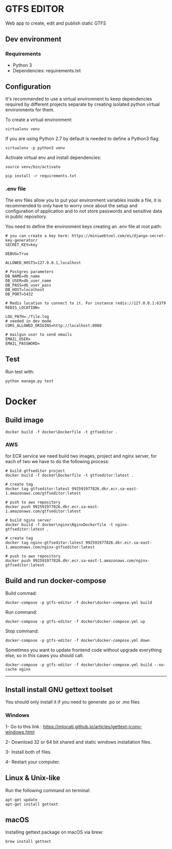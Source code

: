 # GTFS EDITOR 

Web app to create, edit and publish static GTFS

## Dev environment

### Requirements

- Python 3
- Dependencies: requirements.txt

## Configuration

It's recommended to use a virtual environment to keep dependencies required by different projects separate by creating isolated python virtual environments for them.

To create a virtual environment:

```
virtualenv venv
```
If you are using Python 2.7 by default is needed to define a Python3 flag:

```
virtualenv -p python3 venv
```

Activate virtual env and install dependencies:
```
source venv/bin/activate
 
pip install -r requirements.txt
```

### .env file
The env files allow you to put your environment variables inside a file, it is recommended to only have to worry once about the setup and configuration of application and to not store passwords and sensitive data in public repository.
 
You need to define the environment keys creating an .env file at root path:

```
# you can create a key here: https://miniwebtool.com/es/django-secret-key-generator/
SECRET_KEY=key

DEBUG=True

ALLOWED_HOSTS=127.0.0.1,localhost

# Postgres parameters
DB_NAME=db_name
DB_USER=db_user_name
DB_PASS=db_user_pass
DB_HOST=localhost
DB_PORT=5432

# Redis location to connect to it. For instance redis://127.0.0.1:6379 
REDIS_LOCATION=

LOG_PATH=./file.log
# needed in dev mode
CORS_ALLOWED_ORIGINS=http://localhost:8080

# mailgun user to send emails
EMAIL_USER=
EMAIL_PASSWORD=
```

## Test

Run test with:
```
python manage.py test
```

# Docker

## Build image

```
docker build -f docker\Dockerfile -t gtfseditor .
```

### AWS

for ECR service we need build two images, project and nginx server, for each of two we have to do the following process:

```
# build gtfseditor project
docker build -f docker\Dockerfile -t gtfseditor:latest .

# create tag
docker tag gtfseditor:latest 992591977826.dkr.ecr.sa-east-1.amazonaws.com/gtfseditor:latest

# push to aws repository
docker push 992591977826.dkr.ecr.sa-east-1.amazonaws.com/gtfseditor:latest
```

```
# build nginx server
docker build -f docker\nginx\NginxDockerfile -t nginx-gtfseditor:latest .

# create tag
docker tag nginx-gtfseditor:latest 992591977826.dkr.ecr.sa-east-1.amazonaws.com/nginx-gtfseditor:latest

# push to aws repository
docker push 992591977826.dkr.ecr.sa-east-1.amazonaws.com/nginx-gtfseditor:latest
```

## Build and run docker-compose

Build commad:
```
docker-compose -p gtfs-editor -f docker\docker-compose.yml build
```

Run command:
```
docker-compose -p gtfs-editor -f docker\docker-compose.yml up
```

Stop command:
```
docker-compose -p gtfs-editor -f docker\docker-compose.yml down
```

Sometimes you want to update frontend code without upgrade everything else, so in this cases you should call:
```
docker-compose -p gtfs-editor -f docker\docker-compose.yml build --no-cache nginx
```
---
## Install install GNU gettext toolset
You should only install it if you need to generate .po or .mo files

### Windows

1- Go to this link : https://mlocati.github.io/articles/gettext-iconv-windows.html

2- Download 32 or 64 bit shared and static windows installation files.

3- Install both of files.

4- Restart your computer.

## Linux & Unix-like

Run the following command on terminal:

```
apt-get update
apt-get install gettext
```

## macOS

Installing gettext package on macOS via brew:

```
brew install gettext
```